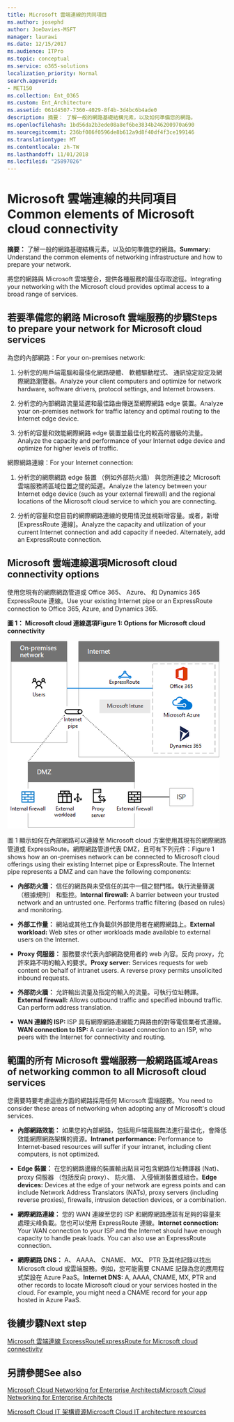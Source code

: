 ```yaml
---
title: Microsoft 雲端連線的共同項目
ms.author: josephd
author: JoeDavies-MSFT
manager: laurawi
ms.date: 12/15/2017
ms.audience: ITPro
ms.topic: conceptual
ms.service: o365-solutions
localization_priority: Normal
search.appverid:
- MET150
ms.collection: Ent_O365
ms.custom: Ent_Architecture
ms.assetid: 061d4507-7360-4029-8f4b-3d4bc6b4ade0
description: 摘要： 了解一般的網路基礎結構元素，以及如何準備您的網路。
ms.openlocfilehash: 1bd56da2b3ede08a8ef6be3834b246200970a690
ms.sourcegitcommit: 236bf086f0596de8b612a9d8f40df4f3ce199146
ms.translationtype: MT
ms.contentlocale: zh-TW
ms.lasthandoff: 11/01/2018
ms.locfileid: "25897026"
---
```

# <a name="common-elements-of-microsoft-cloud-connectivity"></a><span data-ttu-id="b448b-103">Microsoft 雲端連線的共同項目</span><span class="sxs-lookup"><span data-stu-id="b448b-103">Common elements of Microsoft cloud connectivity</span></span>

 <span data-ttu-id="b448b-104">**摘要：** 了解一般的網路基礎結構元素，以及如何準備您的網路。</span><span class="sxs-lookup"><span data-stu-id="b448b-104">**Summary:** Understand the common elements of networking infrastructure and how to prepare your network.</span></span>
  
<span data-ttu-id="b448b-105">將您的網路與 Microsoft 雲端整合，提供各種服務的最佳存取途徑。</span><span class="sxs-lookup"><span data-stu-id="b448b-105">Integrating your networking with the Microsoft cloud provides optimal access to a broad range of services.</span></span>
  
## <a name="steps-to-prepare-your-network-for-microsoft-cloud-services"></a><span data-ttu-id="b448b-106">若要準備您的網路 Microsoft 雲端服務的步驟</span><span class="sxs-lookup"><span data-stu-id="b448b-106">Steps to prepare your network for Microsoft cloud services</span></span>
<span data-ttu-id="b448b-107"><a name="steps"> </a></span><span class="sxs-lookup"><span data-stu-id="b448b-107"></span></span>

<span data-ttu-id="b448b-108">為您的內部網路：</span><span class="sxs-lookup"><span data-stu-id="b448b-108">For your on-premises network:</span></span>
  
1. <span data-ttu-id="b448b-109">分析您的用戶端電腦和最佳化網路硬體、 軟體驅動程式、 通訊協定設定及網際網路瀏覽器。</span><span class="sxs-lookup"><span data-stu-id="b448b-109">Analyze your client computers and optimize for network hardware, software drivers, protocol settings, and Internet browsers.</span></span>
    
2. <span data-ttu-id="b448b-110">分析您的內部網路流量延遲和最佳路由傳送至網際網路 edge 裝置。</span><span class="sxs-lookup"><span data-stu-id="b448b-110">Analyze your on-premises network for traffic latency and optimal routing to the Internet edge device.</span></span>
    
3. <span data-ttu-id="b448b-111">分析的容量和效能網際網路 edge 裝置並最佳化的較高的層級的流量。</span><span class="sxs-lookup"><span data-stu-id="b448b-111">Analyze the capacity and performance of your Internet edge device and optimize for higher levels of traffic.</span></span>
    
<span data-ttu-id="b448b-112">網際網路連線：</span><span class="sxs-lookup"><span data-stu-id="b448b-112">For your Internet connection:</span></span>
  
1. <span data-ttu-id="b448b-113">分析您的網際網路 edge 裝置 （例如外部防火牆） 與您所連接之 Microsoft 雲端服務將區域位置之間的延遲。</span><span class="sxs-lookup"><span data-stu-id="b448b-113">Analyze the latency between your Internet edge device (such as your external firewall) and the regional locations of the Microsoft cloud service to which you are connecting.</span></span>
    
2. <span data-ttu-id="b448b-p101">分析的容量和您目前的網際網路連線的使用情況並視新增容量。或者，新增 [ExpressRoute 連線]。</span><span class="sxs-lookup"><span data-stu-id="b448b-p101">Analyze the capacity and utilization of your current Internet connection and add capacity if needed. Alternately, add an ExpressRoute connection.</span></span>
    
## <a name="microsoft-cloud-connectivity-options"></a><span data-ttu-id="b448b-116">Microsoft 雲端連線選項</span><span class="sxs-lookup"><span data-stu-id="b448b-116">Microsoft cloud connectivity options</span></span>
<span data-ttu-id="b448b-117"><a name="steps"> </a></span><span class="sxs-lookup"><span data-stu-id="b448b-117"></span></span>

<span data-ttu-id="b448b-118">使用您現有的網際網路管道或 Office 365、 Azure、 和 Dynamics 365 ExpressRoute 連線。</span><span class="sxs-lookup"><span data-stu-id="b448b-118">Use your existing Internet pipe or an ExpressRoute connection to Office 365, Azure, and Dynamics 365.</span></span>
  
<span data-ttu-id="b448b-119">**圖 1： Microsoft cloud 連線選項**</span><span class="sxs-lookup"><span data-stu-id="b448b-119">**Figure 1: Options for Microsoft cloud connectivity**</span></span>

![圖 1：Microsoft Cloud 連線能力選項](media/Network-Poster/CommonElements.png)

  
<span data-ttu-id="b448b-p102">圖 1 顯示如何在內部網路可以連線至 Microsoft cloud 方案使用其現有的網際網路管道或 ExpressRoute。網際網路管道代表 DMZ，且可有下列元件：</span><span class="sxs-lookup"><span data-stu-id="b448b-p102">Figure 1 shows how an on-premises network can be connected to Microsoft cloud offerings using their existing Internet pipe or ExpressRoute. The Internet pipe represents a DMZ and can have the following components:</span></span>
  
- <span data-ttu-id="b448b-p103">**內部防火牆：** 信任的網路與未受信任的其中一個之間門檻。執行流量篩選 （根據規則） 和監控。</span><span class="sxs-lookup"><span data-stu-id="b448b-p103">**Internal firewall:** A barrier between your trusted network and an untrusted one. Performs traffic filtering (based on rules) and monitoring.</span></span>
    
- <span data-ttu-id="b448b-125">**外部工作量：** 網站或其他工作負載供外部使用者在網際網路上。</span><span class="sxs-lookup"><span data-stu-id="b448b-125">**External workload:** Web sites or other workloads made available to external users on the Internet.</span></span>
    
- <span data-ttu-id="b448b-p104">**Proxy 伺服器：** 服務要求代表內部網路使用者的 web 內容。反向 proxy，允許來路不明的輸入的要求。</span><span class="sxs-lookup"><span data-stu-id="b448b-p104">**Proxy server:** Services requests for web content on behalf of intranet users. A reverse proxy permits unsolicited inbound requests.</span></span>
    
- <span data-ttu-id="b448b-p105">**外部防火牆：** 允許輸出流量及指定的輸入的流量。可執行位址轉譯。</span><span class="sxs-lookup"><span data-stu-id="b448b-p105">**External firewall:** Allows outbound traffic and specified inbound traffic. Can perform address translation.</span></span>
    
- <span data-ttu-id="b448b-130">**WAN 連線的 ISP:** ISP 具有網際網路連線能力與路由的對等電信業者式連線。</span><span class="sxs-lookup"><span data-stu-id="b448b-130">**WAN connection to ISP:** A carrier-based connection to an ISP, who peers with the Internet for connectivity and routing.</span></span>
    
## <a name="areas-of-networking-common-to-all-microsoft-cloud-services"></a><span data-ttu-id="b448b-131">範圍的所有 Microsoft 雲端服務一般網路區域</span><span class="sxs-lookup"><span data-stu-id="b448b-131">Areas of networking common to all Microsoft cloud services</span></span>
<span data-ttu-id="b448b-132"><a name="steps"> </a></span><span class="sxs-lookup"><span data-stu-id="b448b-132"></span></span>

<span data-ttu-id="b448b-133">您需要時要考慮這些方面的網路採用任何 Microsoft 雲端服務。</span><span class="sxs-lookup"><span data-stu-id="b448b-133">You need to consider these areas of networking when adopting any of Microsoft's cloud services.</span></span>
  
- <span data-ttu-id="b448b-134">**內部網路效能：** 如果您的內部網路，包括用戶端電腦無法進行最佳化，會降低效能網際網路架構的資源。</span><span class="sxs-lookup"><span data-stu-id="b448b-134">**Intranet performance:** Performance to Internet-based resources will suffer if your intranet, including client computers, is not optimized.</span></span>
    
- <span data-ttu-id="b448b-135">**Edge 裝置：** 在您的網路邊緣的裝置輸出點且可包含網路位址轉譯器 (Nat)、 proxy 伺服器 （包括反向 proxy）、 防火牆、 入侵偵測裝置或組合。</span><span class="sxs-lookup"><span data-stu-id="b448b-135">**Edge devices:** Devices at the edge of your network are egress points and can include Network Address Translators (NATs), proxy servers (including reverse proxies), firewalls, intrusion detection devices, or a combination.</span></span>
    
- <span data-ttu-id="b448b-p106">**網際網路連線：** 您的 WAN 連線至您的 ISP 和網際網路應該有足夠的容量來處理尖峰負載。您也可以使用 ExpressRoute 連線。</span><span class="sxs-lookup"><span data-stu-id="b448b-p106">**Internet connection:** Your WAN connection to your ISP and the Internet should have enough capacity to handle peak loads. You can also use an ExpressRoute connection.</span></span>
    
- <span data-ttu-id="b448b-p107">**網際網路 DNS：** A、 AAAA、 CNAME、 MX、 PTR 及其他記錄以找出 Microsoft cloud 或雲端服務。例如，您可能需要 CNAME 記錄為您的應用程式架設在 Azure PaaS。</span><span class="sxs-lookup"><span data-stu-id="b448b-p107">**Internet DNS:** A, AAAA, CNAME, MX, PTR and other records to locate Microsoft cloud or your services hosted in the cloud. For example, you might need a CNAME record for your app hosted in Azure PaaS.</span></span>
    

## <a name="next-step"></a><span data-ttu-id="b448b-140">後續步驟</span><span class="sxs-lookup"><span data-stu-id="b448b-140">Next step</span></span>

[<span data-ttu-id="b448b-141">Microsoft 雲端連線 ExpressRoute</span><span class="sxs-lookup"><span data-stu-id="b448b-141">ExpressRoute for Microsoft cloud connectivity</span></span>](expressroute-for-microsoft-cloud-connectivity.md)

## <a name="see-also"></a><span data-ttu-id="b448b-142">另請參閱</span><span class="sxs-lookup"><span data-stu-id="b448b-142">See also</span></span>

<span data-ttu-id="b448b-143"><a name="steps"> </a></span><span class="sxs-lookup"><span data-stu-id="b448b-143"></span></span>

[<span data-ttu-id="b448b-144">Microsoft Cloud Networking for Enterprise Architects</span><span class="sxs-lookup"><span data-stu-id="b448b-144">Microsoft Cloud Networking for Enterprise Architects</span></span>](microsoft-cloud-networking-for-enterprise-architects.md)
  
[<span data-ttu-id="b448b-145">Microsoft Cloud IT 架構資源</span><span class="sxs-lookup"><span data-stu-id="b448b-145">Microsoft Cloud IT architecture resources</span></span>](microsoft-cloud-it-architecture-resources.md)


